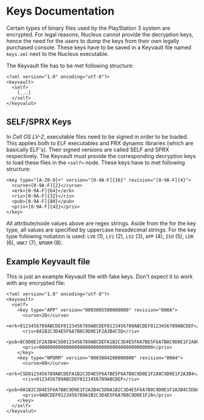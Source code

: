 # Keys Documentation

Certain types of binary files used by the PlayStation 3 system are encrypted. For legal reasons, Nucleus cannot provide the decryption keys, hence the need for the users to dump the keys from their own legally purchased console. These keys have to be saved in a Keyvault file named `keys.xml` next to the Nucleus executable.

The Keyvault file has to be met following structure:

```
<?xml version="1.0" encoding="utf-8"?>
<keyvault>
  <self>
    [...]
  </self>
</keyvalut>
```


## SELF/SPRX Keys

In *Cell OS LV-2*, executable files need to be signed in order to be loaded. This applies both to ELF executables and PRX dynamic libraries (which are basically ELF's). Their signed versions are called SELF and SPRX respectively. The Keyvault must provide the corresponding decryption keys to load these files in the `<self>` node. These keys have to met following structure:

```
<key type="[A-Z0-9]+" version="[0-9A-F]{16}" revision="[0-9A-F]{4}">
  <curve>[0-9A-F]{2}</curve>
  <erk>[0-9A-F]{64}</erk>
  <riv>[0-9A-F]{32}</riv>
  <pub>[0-9A-F]{80}</pub>
  <priv>[0-9A-F]{42}</priv>
</key>
```

All attribute/node values above are regex strings. Aside from the for the key type, all values are specified by uppercase hexadecimal strings. For the key type following notiation is used: `LV0` (1), `LV1` (2), `LV2` (3), `APP` (4), `ISO` (5), `LDR` (6), `UNK7` (7), `NPDRM` (8).


## Example Keyvault file

This is just an example Keyvault file with fake keys. Don't expect it to work with any encrypted file:

```
<?xml version="1.0" encoding="utf-8"?>
<keyvault>
  <self>
    <key type="APP" version="0003005500000000" revision="000A">
      <curve>2D</curve>
      <erk>0123456789ABCDEF0123456789ABCDEF0123456789ABCDEF0123456789ABCDEF</erk>
      <riv>0A1B2C3D4E5F6A7B8C9D0E1F2A3B4C5D</riv>
      <pub>8C9D0E1F2A3B4C5D0123456789ABCDEFA1B2C3D4E5F6A7BE5F6A7B8C9D0E1F2A8C9D0E1F2A3B4C5D</pub>
      <priv>000000000000000000000000000000000000000000</priv>
    </key>
    <key type="NPDRM" version="0003004200000000" revision="0004">
      <curve>08</curve>
      <erk>C5D0123456789ABCDEFA1B2C3D4E5F6A7BE5F6A7B8C9D0E1F2A8C9D0E1F2A3B4</erk>
      <riv>0123456789ABCDEF0123456789ABCDEF</riv>
      <pub>0A1B2C3D4E5F6A7B8C9D0E1F2A3B4C5D0A1B2C3D4E5F6A7B8C9D0E1F2A3B4C5D0A1B2C3D4E5F6A7B</pub>
      <priv>9ABCDEF0123456780A1B2C3D4E5F6A7B8C9D0E1F2A</priv>
    </key>
  </self>
</keyvalut>
```
